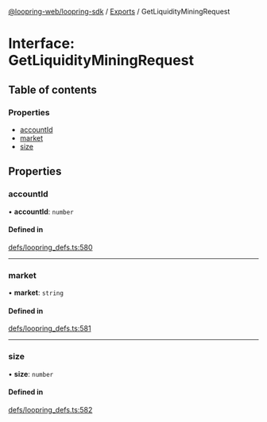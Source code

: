 [@loopring-web/loopring-sdk](../README.md) / [Exports](../modules.md) / GetLiquidityMiningRequest

# Interface: GetLiquidityMiningRequest

## Table of contents

### Properties

- [accountId](GetLiquidityMiningRequest.md#accountid)
- [market](GetLiquidityMiningRequest.md#market)
- [size](GetLiquidityMiningRequest.md#size)

## Properties

### accountId

• **accountId**: `number`

#### Defined in

[defs/loopring_defs.ts:580](https://github.com/Loopring/loopring_sdk/blob/300ee65/src/defs/loopring_defs.ts#L580)

___

### market

• **market**: `string`

#### Defined in

[defs/loopring_defs.ts:581](https://github.com/Loopring/loopring_sdk/blob/300ee65/src/defs/loopring_defs.ts#L581)

___

### size

• **size**: `number`

#### Defined in

[defs/loopring_defs.ts:582](https://github.com/Loopring/loopring_sdk/blob/300ee65/src/defs/loopring_defs.ts#L582)

